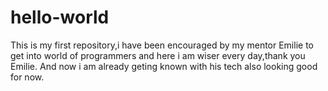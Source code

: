 # hello-world
This is my first repository,i have been encouraged by my mentor Emilie to get into world of programmers and here i am wiser every day,thank you Emilie.
And now i am already geting known with his tech also looking good for now.

